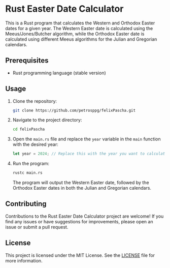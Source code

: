 # Rust Easter Date Calculator

This is a Rust program that calculates the Western and Orthodox Easter dates for a given year. The Western Easter date is calculated using the Meeus/Jones/Butcher algorithm, while the Orthodox Easter date is calculated using different Meeus algorithms for the Julian and Gregorian calendars.

## Prerequisites

- Rust programming language (stable version)

## Usage

1. Clone the repository:

   ```bash
   git clone https://github.com/petrosppg/felixPascha.git
   ```

2. Navigate to the project directory:

   ```bash
   cd felixPascha
   ```

3. Open the `main.rs` file and replace the `year` variable in the `main` function with the desired year:

   ```rust
   let year = 2024; // Replace this with the year you want to calculate Easter for
   ```

4. Run the program:

   ```bash
   rustc main.rs
   ```

   The program will output the Western Easter date, followed by the Orthodox Easter dates in both the Julian and Gregorian calendars.

## Contributing

Contributions to the Rust Easter Date Calculator project are welcome! If you find any issues or have suggestions for improvements, please open an issue or submit a pull request.

## License

This project is licensed under the MIT License. See the [LICENSE](LICENSE) file for more information.
